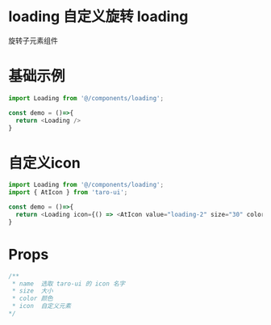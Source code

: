 # loading  自定义旋转 loading
旋转子元素组件
# 基础示例
```js
import Loading from '@/components/loading';

const demo = ()=>{
  return <Loading />
}
```   

# 自定义icon
```js
import Loading from '@/components/loading';
import { AtIcon } from 'taro-ui';

const demo = ()=>{
  return <Loading icon={() => <AtIcon value="loading-2" size="30" color="#aaa" />} />
}
```


#  Props
```js
/**
 * name  选取 taro-ui 的 icon 名字
 * size  大小
 * color 颜色
 * icon  自定义元素
*/
```